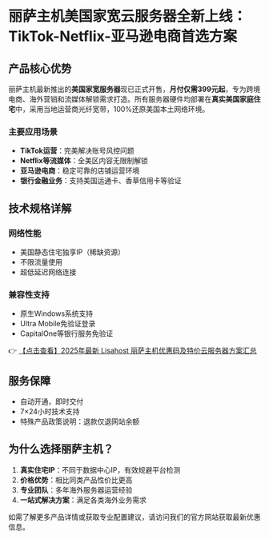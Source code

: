# 丽萨主机美国家宽云服务器全新上线：TikTok-Netflix-亚马逊电商首选方案

## 产品核心优势

丽萨主机最新推出的**美国家宽服务器**现已正式开售，**月付仅需399元起**，专为跨境电商、海外营销和流媒体解锁需求打造。所有服务器硬件均部署在**真实美国家庭住宅**中，采用当地运营商光纤宽带，100%还原美国本土网络环境。

### 主要应用场景
- **TikTok运营**：完美解决账号风控问题
- **Netflix等流媒体**：全美区内容无限制解锁
- **亚马逊电商**：稳定可靠的店铺运营环境
- **银行金融业务**：支持美国运通卡、香草信用卡等验证

## 技术规格详解

### 网络性能
- 美国静态住宅独享IP（稀缺资源）
- 不限流量使用
- 超低延迟网络连接

### 兼容性支持
- 原生Windows系统支持
- Ultra Mobile免验证登录
- CapitalOne等银行服务免验证

👉 [【点击查看】2025年最新 Lisahost 丽萨主机优惠码及特价云服务器方案汇总](https://bit.ly/lisazhuji)

## 服务保障
- 自动开通，即时交付
- 7×24小时技术支持
- 特殊产品政策说明：退款仅退网站余额

## 为什么选择丽萨主机？
1. **真实住宅IP**：不同于数据中心IP，有效规避平台检测
2. **价格优势**：相比同类产品性价比更高
3. **专业团队**：多年海外服务器运营经验
4. **一站式解决方案**：满足各类海外业务需求

如需了解更多产品详情或获取专业配置建议，请访问我们的官方网站获取最新优惠信息。